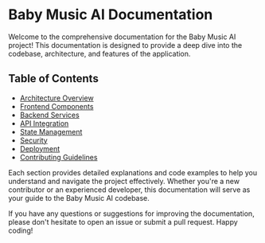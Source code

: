 # Baby Music AI Documentation

Welcome to the comprehensive documentation for the Baby Music AI project! This documentation is designed to provide a deep dive into the codebase, architecture, and features of the application.

## Table of Contents

- [Architecture Overview](./architecture.md)
- [Frontend Components](./frontend.md)
- [Backend Services](./backend.md)
- [API Integration](./api-integration.md)
- [State Management](./state-management.md)
- [Security](./security.md)
- [Deployment](./deployment.md)
- [Contributing Guidelines](./contributing.md)

Each section provides detailed explanations and code examples to help you understand and navigate the project effectively. Whether you're a new contributor or an experienced developer, this documentation will serve as your guide to the Baby Music AI codebase.

If you have any questions or suggestions for improving the documentation, please don't hesitate to open an issue or submit a pull request. Happy coding!
